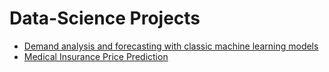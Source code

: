 # Data-Science Projects


- [Demand analysis and forecasting with classic machine learning models](https://github.com/par1380/Data-Science/tree/Demand-analysis-and-forecasting)
- [Medical Insurance Price Prediction](https://github.com/par1380/Data-Science/tree/Medical-Insurance)
